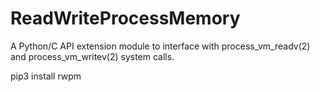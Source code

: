 # ReadWriteProcessMemory
A Python/C API extension module to interface with process_vm_readv(2) and process_vm_writev(2) system calls.

pip3 install rwpm 
